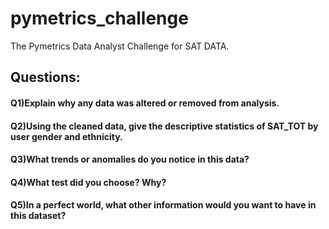 # pymetrics_challenge
The Pymetrics Data Analyst Challenge for SAT DATA.

## Questions:

#### Q1)Explain why any data was altered or removed from analysis.

#### Q2)Using the cleaned data, give the descriptive statistics of SAT_TOT by user gender and ethnicity.

#### Q3)What trends or anomalies do you notice in this data?

#### Q4)What test did you choose? Why?

#### Q5)In a perfect world, what other information would you want to have in this dataset?
